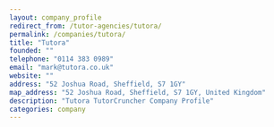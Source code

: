 ```yaml
---
layout: company_profile
redirect_from: /tutor-agencies/tutora/
permalink: /companies/tutora/
title: "Tutora"
founded: ""
telephone: "0114 383 0989"
email: "mark@tutora.co.uk"
website: ""
address: "52 Joshua Road, Sheffield, S7 1GY"
map_address: "52 Joshua Road, Sheffield, S7 1GY, United Kingdom"
description: "Tutora TutorCruncher Company Profile"
categories: company
---
```



